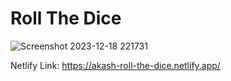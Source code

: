 # Roll The Dice
![Screenshot 2023-12-18 221731](https://github.com/AkashKumar2002/Roll-The-Dice/assets/74850748/e9c6177e-61f9-498c-9576-12784b31b4d4)

Netlify Link: https://akash-roll-the-dice.netlify.app/
